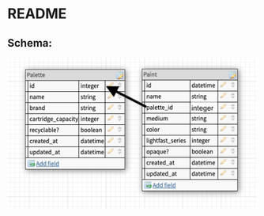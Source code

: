 # README

## Schema:

<img src="schema_image/schema_image.png"
     alt="Schema"
     style="float: left; margin-right: 10px;" />